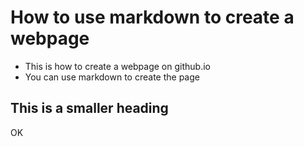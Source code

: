 # How to use markdown to create a webpage

- This is how to create a webpage on github.io
- You can use markdown to create the page

## This is a smaller heading

OK

